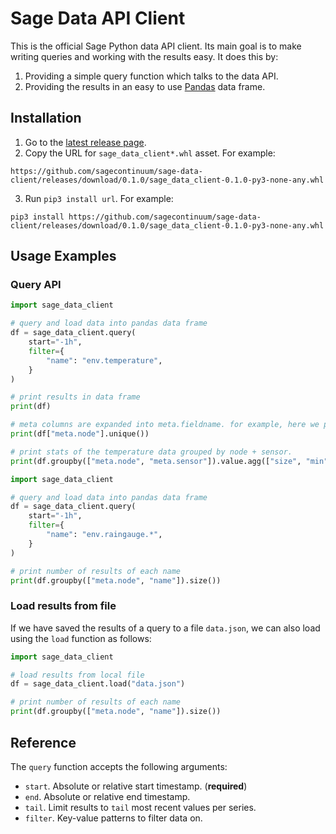 # Sage Data API Client

This is the official Sage Python data API client. Its main goal is to make writing queries and working with the results easy. It does this by:

1. Providing a simple query function which talks to the data API.
2. Providing the results in an easy to use [Pandas](https://pandas.pydata.org) data frame.

## Installation

1. Go to the [latest release page](https://github.com/sagecontinuum/sage-data-client/releases/latest).
2. Copy the URL for `sage_data_client*.whl` asset. For example:
```
https://github.com/sagecontinuum/sage-data-client/releases/download/0.1.0/sage_data_client-0.1.0-py3-none-any.whl
```
3. Run `pip3 install url`. For example:
```
pip3 install https://github.com/sagecontinuum/sage-data-client/releases/download/0.1.0/sage_data_client-0.1.0-py3-none-any.whl
```

## Usage Examples

### Query API

```python
import sage_data_client

# query and load data into pandas data frame
df = sage_data_client.query(
    start="-1h",
    filter={
        "name": "env.temperature",
    }
)

# print results in data frame
print(df)

# meta columns are expanded into meta.fieldname. for example, here we print the unique nodes
print(df["meta.node"].unique())

# print stats of the temperature data grouped by node + sensor.
print(df.groupby(["meta.node", "meta.sensor"]).value.agg(["size", "min", "max", "mean"]))
```

```python
import sage_data_client

# query and load data into pandas data frame
df = sage_data_client.query(
    start="-1h",
    filter={
        "name": "env.raingauge.*",
    }
)

# print number of results of each name
print(df.groupby(["meta.node", "name"]).size())
```

### Load results from file

If we have saved the results of a query to a file `data.json`, we can also load using the `load` function as follows:

```python
import sage_data_client

# load results from local file
df = sage_data_client.load("data.json")

# print number of results of each name
print(df.groupby(["meta.node", "name"]).size())
```

## Reference

The `query` function accepts the following arguments:

* `start`. Absolute or relative start timestamp. (**required**)
* `end`. Absolute or relative end timestamp.
* `tail`. Limit results to `tail` most recent values per series.
* `filter`. Key-value patterns to filter data on.
